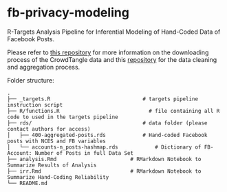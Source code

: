# fb-privacy-modeling
R-Targets Analysis Pipeline for Inferential Modeling of Hand-Coded Data of Facebook Posts.

Please refer to [this repository](https://github.com/student-privacy/download-baseline-data) 
for more information on the downloading process of the CrowdTangle data
and this [repository](https://github.com/student-privacy/baseline-data) 
for the data cleaning and aggregation process.

Folder structure:

```
.
├── _targets.R		                        # targets pipeline instruction script
├── R/functions.R		                      # file containing all R code to used in the targets pipeline
├── rds/             	                    # data folder (please contact authors for access)
│   ├── 400-aggregated-posts.rds        	# Hand-coded Facebook posts with NCES and FB variables
│   └── accounts-n_posts-hashmap.rds			# Dictionary of FB-Account: Number of Posts in full Data Set
├── analysis.Rmd                    	# RMarkdown Notebook to Summarize Results of Analysis
├── irr.Rmd		                        # RMarkdown Notebook to Summarize Hand-Coding Reliability
└── README.md
```
